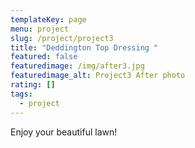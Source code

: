 ```yaml
---
templateKey: page
menu: project
slug: /project/project3
title: "Deddington Top Dressing "
featured: false
featuredimage: /img/after3.jpg
featuredimage_alt: Project3 After photo
rating: []
tags:
  - project
---
```


Enjoy your beautiful lawn!
